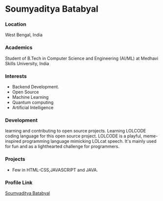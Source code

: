 # Soumyaditya Batabyal

### Location

West Bengal, India

### Academics

Student of B.Tech in Computer Science and Engineering (AI/ML) at Medhavi Skills University, India 


### Interests

- Backend Development.
- Open Source
- Machine Learning
- Quantum computing
- Artificial Intelligence

### Development

learning  and contributing to open source projects. 
Learning LOLCODE coding language for this open source project.
LOLCODE is a playful, meme-inspired programming language mimicking LOLcat speech. It's mainly used for fun and as a lighthearted challenge for programmers.

### Projects

- Few in HTML-CSS,JAVASCRIPT and JAVA.

### Profile Link

[Soumyaditya Batabyal](https://github.com/Soumyaditya1924)